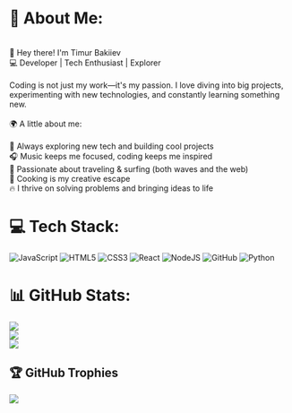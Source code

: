 # 💫 About Me:
<br>👋 Hey there! I'm Timur Bakiiev<br>💻 Developer | Tech Enthusiast | Explorer<br><br>Coding is not just my work—it's my passion. I love diving into big projects, experimenting with new technologies, and constantly learning something new.<br><br>🌍 A little about me:<br><br>🚀 Always exploring new tech and building cool projects<br>🎧 Music keeps me focused, coding keeps me inspired<br>🌊 Passionate about traveling & surfing (both waves and the web)<br>🍳 Cooking is my creative escape<br>🔥 I thrive on solving problems and bringing ideas to life

# 💻 Tech Stack:
![JavaScript](https://img.shields.io/badge/javascript-%23323330.svg?style=for-the-badge&logo=javascript&logoColor=%23F7DF1E) ![HTML5](https://img.shields.io/badge/html5-%23E34F26.svg?style=for-the-badge&logo=html5&logoColor=white) ![CSS3](https://img.shields.io/badge/css3-%231572B6.svg?style=for-the-badge&logo=css3&logoColor=white) ![React](https://img.shields.io/badge/react-%2320232a.svg?style=for-the-badge&logo=react&logoColor=%2361DAFB) ![NodeJS](https://img.shields.io/badge/node.js-6DA55F?style=for-the-badge&logo=node.js&logoColor=white) ![GitHub](https://img.shields.io/badge/github-%23121011.svg?style=for-the-badge&logo=github&logoColor=white) ![Python](https://img.shields.io/badge/python-3670A0?style=for-the-badge&logo=python&logoColor=ffdd54)
# 📊 GitHub Stats:
![](https://github-readme-stats.vercel.app/api?username=Tim124v&theme=dark&hide_border=false&include_all_commits=false&count_private=false)<br/>
![](https://nirzak-streak-stats.vercel.app/?user=Tim124v&theme=dark&hide_border=false)<br/>
![](https://github-readme-stats.vercel.app/api/top-langs/?username=Tim124v&theme=dark&hide_border=false&include_all_commits=false&count_private=false&layout=compact)

## 🏆 GitHub Trophies
![](https://github-profile-trophy.vercel.app/?username=Tim124v&theme=gruvbox&no-frame=false&no-bg=false&margin-w=4)



<!-- Proudly created with GPRM ( https://gprm.itsvg.in ) -->
